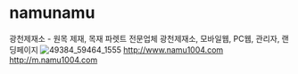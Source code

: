 # namunamu
광천제재소 - 원목 제재, 목재 파렛트 전문업체 광천제재소, 모바일웹, PC웹, 관리자, 랜딩페이지
![49384_59464_1555](https://github.com/user-attachments/assets/da56ea02-bcda-42c9-95a9-905f9839f73e)
http://www.namu1004.com 
http://m.namu1004.com 
